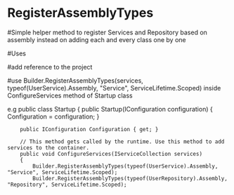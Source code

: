 # RegisterAssemblyTypes

#Simple helper method to register Services and Repository based on assembly instead on adding each and every class one by one

#Uses

#add reference to the project

#use  Builder.RegisterAssemblyTypes(services, typeof(UserService).Assembly, "Service", ServiceLifetime.Scoped) inside ConfigureServices method of Startup class

e.g
 public class Startup
    {
        public Startup(IConfiguration configuration)
        {
            Configuration = configuration;
        }

        public IConfiguration Configuration { get; }

        // This method gets called by the runtime. Use this method to add services to the container.
        public void ConfigureServices(IServiceCollection services)
        {
            Builder.RegisterAssemblyTypes(typeof(UserService).Assembly, "Service", ServiceLifetime.Scoped);
            Builder.RegisterAssemblyTypes(typeof(UserRepository).Assembly, "Repository", ServiceLifetime.Scoped);
